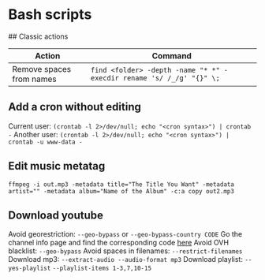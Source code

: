 # Bash scripts

## Classic actions

| Action                   | Command                                                              |
|--------------------------|----------------------------------------------------------------------|
| Remove spaces from names | `find <folder> -depth -name "* *" -execdir rename 's/ /_/g' "{}" \;` |

## Add a cron without editing

Current user: `(crontab -l 2>/dev/null; echo "<cron syntax>") | crontab -`
Another user: `(crontab -l 2>/dev/null; echo "<cron syntax>") | crontab -u www-data -`

## Edit music metatag

`ffmpeg -i out.mp3 -metadata title="The Title You Want" -metadata artist="" -metadata album="Name of the Album" -c:a copy out2.mp3`

## Download youtube

Avoid georestriction: `--geo-bypass` or `--geo-bypass-country CODE` Go the channel info page and find the corresponding code [here](https://en.wikipedia.org/wiki/ISO_3166-2)
Avoid OVH blacklist: `--geo-bypass`
Avoid spaces in filenames: `--restrict-filenames`
Download mp3: `--extract-audio --audio-format mp3`
Download playlist: `--yes-playlist` `--playlist-items 1-3,7,10-15`
